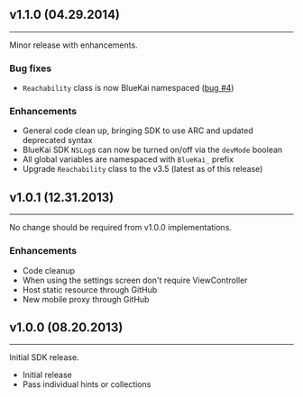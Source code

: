 ## v1.1.0 (04.29.2014)
-----
Minor release with enhancements.
### Bug fixes
- `Reachability` class is now BlueKai namespaced ([bug #4](https://github.com/BlueKai/bluekai-ios-sdk/issues/4))

### Enhancements
- General code clean up, bringing SDK to use ARC and updated deprecated syntax
- BlueKai SDK `NSLog`s can now be turned on/off via the `devMode` boolean
- All global variables are namespaced with `BlueKai_` prefix
- Upgrade `Reachability` class to the v3.5 (latest as of this release)


## v1.0.1 (12.31.2013)
-----
No change should be required from v1.0.0 implementations.
### Enhancements
- Code cleanup
- When using the settings screen don't require ViewController
- Host static resource through GitHub
- New mobile proxy through GitHub


## v1.0.0 (08.20.2013)
-----
Initial SDK release.

- Initial release
- Pass individual hints or collections
